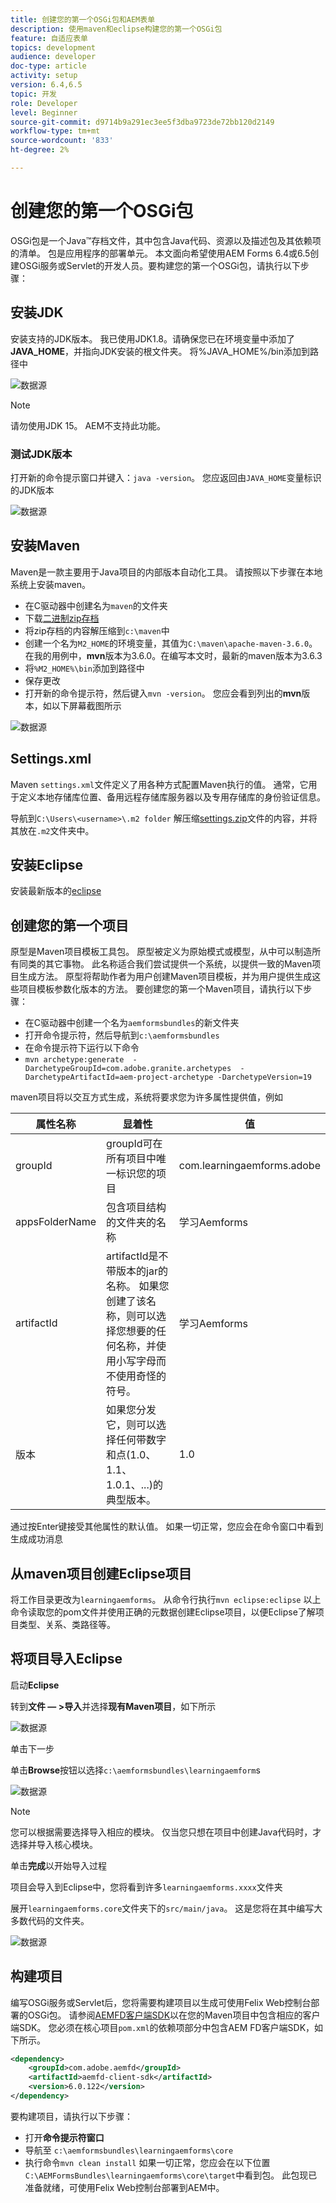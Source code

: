 ```yaml
---
title: 创建您的第一个OSGi包和AEM表单
description: 使用maven和eclipse构建您的第一个OSGi包
feature: 自适应表单
topics: development
audience: developer
doc-type: article
activity: setup
version: 6.4,6.5
topic: 开发
role: Developer
level: Beginner
source-git-commit: d9714b9a291ec3ee5f3dba9723de72bb120d2149
workflow-type: tm+mt
source-wordcount: '833'
ht-degree: 2%

---
```



# 创建您的第一个OSGi包

OSGi包是一个Java™存档文件，其中包含Java代码、资源以及描述包及其依赖项的清单。 包是应用程序的部署单元。 本文面向希望使用AEM Forms 6.4或6.5创建OSGi服务或Servlet的开发人员。要构建您的第一个OSGi包，请执行以下步骤：


## 安装JDK

安装支持的JDK版本。 我已使用JDK1.8。请确保您已在环境变量中添加了&#x200B;**JAVA_HOME**，并指向JDK安装的根文件夹。
将%JAVA_HOME%/bin添加到路径中

![数据源](assets/java-home.JPG)

>[!NOTE]
> 请勿使用JDK 15。 AEM不支持此功能。

### 测试JDK版本

打开新的命令提示窗口并键入：`java -version`。 您应返回由`JAVA_HOME`变量标识的JDK版本

![数据源](assets/java-version.JPG)

## 安装Maven

Maven是一款主要用于Java项目的内部版本自动化工具。 请按照以下步骤在本地系统上安装maven。

* 在C驱动器中创建名为`maven`的文件夹
* 下载[二进制zip存档](http://maven.apache.org/download.cgi)
* 将zip存档的内容解压缩到`c:\maven`中
* 创建一个名为`M2_HOME`的环境变量，其值为`C:\maven\apache-maven-3.6.0`。 在我的用例中，**mvn**&#x200B;版本为3.6.0。在编写本文时，最新的maven版本为3.6.3
* 将`%M2_HOME%\bin`添加到路径中
* 保存更改
* 打开新的命令提示符，然后键入`mvn -version`。 您应会看到列出的&#x200B;**mvn**&#x200B;版本，如以下屏幕截图所示

![数据源](assets/mvn-version.JPG)

## Settings.xml

Maven `settings.xml`文件定义了用各种方式配置Maven执行的值。 通常，它用于定义本地存储库位置、备用远程存储库服务器以及专用存储库的身份验证信息。

导航到`C:\Users\<username>\.m2 folder`
解压缩[settings.zip](assets/settings.zip)文件的内容，并将其放在`.m2`文件夹中。

## 安装Eclipse

安装最新版本的[eclipse](https://www.eclipse.org/downloads/)

## 创建您的第一个项目

原型是Maven项目模板工具包。 原型被定义为原始模式或模型，从中可以制造所有同类的其它事物。 此名称适合我们尝试提供一个系统，以提供一致的Maven项目生成方法。 原型将帮助作者为用户创建Maven项目模板，并为用户提供生成这些项目模板参数化版本的方法。
要创建您的第一个Maven项目，请执行以下步骤：

* 在C驱动器中创建一个名为`aemformsbundles`的新文件夹
* 打开命令提示符，然后导航到`c:\aemformsbundles`
* 在命令提示符下运行以下命令
* `mvn archetype:generate  -DarchetypeGroupId=com.adobe.granite.archetypes  -DarchetypeArtifactId=aem-project-archetype -DarchetypeVersion=19`

maven项目将以交互方式生成，系统将要求您为许多属性提供值，例如

| 属性名称 | 显着性 | 值 |
------------------------|---------------------------------------|---------------------
| groupId | groupId可在所有项目中唯一标识您的项目 | com.learningaemforms.adobe |
| appsFolderName | 包含项目结构的文件夹的名称 | 学习Aemforms |
| artifactId | artifactId是不带版本的jar的名称。 如果您创建了该名称，则可以选择您想要的任何名称，并使用小写字母而不使用奇怪的符号。 | 学习Aemforms |
| 版本 | 如果您分发它，则可以选择任何带数字和点(1.0、1.1、1.0.1、...)的典型版本。 | 1.0 |

通过按Enter键接受其他属性的默认值。
如果一切正常，您应会在命令窗口中看到生成成功消息

## 从maven项目创建Eclipse项目

将工作目录更改为`learningaemforms`。
从命令行执行`mvn eclipse:eclipse`
以上命令读取您的pom文件并使用正确的元数据创建Eclipse项目，以便Eclipse了解项目类型、关系、类路径等。

## 将项目导入Eclipse

启动&#x200B;**Eclipse**

转到&#x200B;**文件 — >导入**&#x200B;并选择&#x200B;**现有Maven项目**，如下所示

![数据源](assets/import-mvn-project.JPG)

单击下一步

单击&#x200B;**Browse**&#x200B;按钮以选择`c:\aemformsbundles\learningaemform`s

![数据源](assets/select-mvn-project.JPG)

>[!NOTE]
>您可以根据需要选择导入相应的模块。 仅当您只想在项目中创建Java代码时，才选择并导入核心模块。

单击&#x200B;**完成**&#x200B;以开始导入过程

项目会导入到Eclipse中，您将看到许多`learningaemforms.xxxx`文件夹

展开`learningaemforms.core`文件夹下的`src/main/java`。 这是您将在其中编写大多数代码的文件夹。

![数据源](assets/learning-core.JPG)

## 构建项目

编写OSGi服务或Servlet后，您将需要构建项目以生成可使用Felix Web控制台部署的OSGi包。 请参阅[AEMFD客户端SDK](https://repo.adobe.com/nexus/content/repositories/public/com/adobe/aemfd/aemfd-client-sdk/)以在您的Maven项目中包含相应的客户端SDK。 您必须在核心项目`pom.xml`的依赖项部分中包含AEM FD客户端SDK，如下所示。

```xml
<dependency>
    <groupId>com.adobe.aemfd</groupId>
    <artifactId>aemfd-client-sdk</artifactId>
    <version>6.0.122</version>
</dependency>
```

要构建项目，请执行以下步骤：

* 打开&#x200B;**命令提示符窗口**
* 导航至 `c:\aemformsbundles\learningaemforms\core`
* 执行命令`mvn clean install`
如果一切正常，您应会在以下位置`C:\AEMFormsBundles\learningaemforms\core\target`中看到包。 此包现已准备就绪，可使用Felix Web控制台部署到AEM中。
